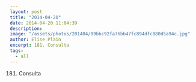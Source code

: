 ```yaml
---
layout: post
title: "2014-04-20"
date: 2014-04-20 11:04:39
description: 
image: "/assets/photos/201404/99bbc92fa76bb47fc894dfc880d5a94c.jpg"
author: Elise Plain
excerpt: 181. Consulta
tags: 
  - all
---
```


181. Consulta
<p></p>
